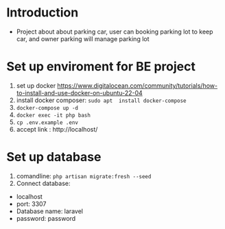 # Introduction
- Project about about parking car, user can booking parking lot to keep car, and owner parking will manage parking lot

# Set up enviroment for BE project

1. set up docker https://www.digitalocean.com/community/tutorials/how-to-install-and-use-docker-on-ubuntu-22-04
2. install docker composer:  ```sudo apt  install docker-compose```
3. ```docker-compose up -d```
4. ```docker exec -it php bash```
5. ```cp .env.example .env ```
6. accept link : http://localhost/
# Set up database
1. comandline: ```php artisan migrate:fresh --seed```
2. Connect database:
- localhost
- port: 3307
- Database name: laravel
- password: password

